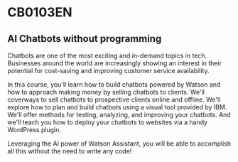 # CB0103EN
## AI Chatbots without programming

Chatbots are one of the most exciting and in-demand topics in tech. Businesses around the world are increasingly showing an interest in their potential for cost-saving and improving customer service availability.

In this course, you'll learn how to build chatbots powered by Watson and how to approach making money by selling chatbots to clients. We'll coverways to sell chatbots to prospective clients online and offline. We'll explore how to plan and build chatbots using a visual tool provided by IBM. We'll offer methods for testing, analyzing, and improving your chatbots. And we'll teach you how to deploy your chatbots to websites via a handy WordPress plugin.

Leveraging the AI power of Watson Assistant, you will be able to accomplish all this without the need to write any code!
